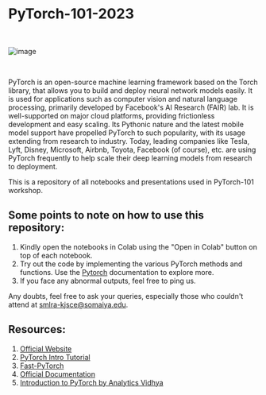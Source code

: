 # PyTorch-101-2023
<br>

![image](https://user-images.githubusercontent.com/33197180/109423497-a6651680-7a05-11eb-97da-572e83a33dc9.png)

<br>

PyTorch is an open-source machine learning framework based on the Torch library, that allows you to build and deploy neural network models easily. It is used for applications such as computer vision and natural language processing, primarily developed by Facebook's AI Research (FAIR) lab. It is well-supported on major cloud platforms, providing frictionless development and easy scaling. Its Pythonic nature and the latest mobile model support have propelled PyTorch to such popularity, with its usage extending from research to industry. Today, leading companies like Tesla, Lyft, Disney, Microsoft, Airbnb, Toyota, Facebook (of course), etc. are using PyTorch frequently to help scale their deep learning models from research to deployment.

This is a repository of all notebooks and presentations used in PyTorch-101 workshop.

## Some points to note on how to use this repository:
1. Kindly open the notebooks in Colab using the "Open in Colab" button on top of each notebook.
2. Try out the code by implementing the various PyTorch methods and functions. Use the [Pytorch](https://pytorch.org/) documentation to explore more.
3. If you face any abnormal outputs, feel free to ping us.


Any doubts, feel free to ask your queries, especially those who couldn't attend at smlra-kjsce@somaiya.edu.

## Resources:
1. [Official Website](https://pytorch.org)
2. [PyTorch Intro Tutorial](https://pytorch.org/tutorials/beginner/deep_learning_60min_blitz.html)
3. [Fast-PyTorch](https://github.com/omerbsezer/Fast-Pytorch)
4. [Official Documentation](https://pytorch.org/docs/stable/index.html) 
5. [Introduction to PyTorch by Analytics Vidhya](https://www.analyticsvidhya.com/blog/2019/09/introduction-to-pytorch-from-scratch/) 

